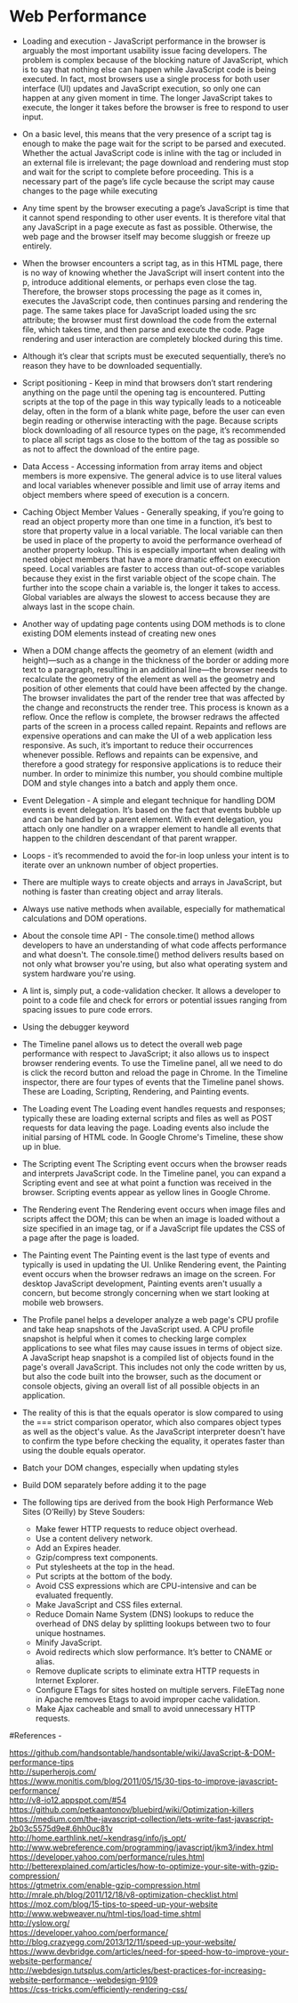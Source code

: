# Web Performance

- Loading and execution - JavaScript performance in the browser is arguably the most important usability issue facing developers. The problem is complex because of the blocking nature of JavaScript, which is to say that nothing else can happen while JavaScript code is being executed. In fact, most browsers use a single process for both user interface (UI) updates and JavaScript execution, so only one can happen at any given moment in time. The longer JavaScript takes to execute, the longer it takes before the browser is free to respond to user input.

- On a basic level, this means that the very presence of a script tag is enough to make the page wait for the script to be parsed and executed. Whether the actual JavaScript code is inline with the tag or included in an external file is irrelevant; the page download and rendering must stop and wait for the script to complete before proceeding. This is a necessary part of the page’s life cycle because the script may cause changes to the page while executing

- Any time spent by the browser executing a page’s JavaScript is time that it cannot spend responding to other user events. It is therefore vital that any JavaScript in a page execute as fast as possible. Otherwise, the web page and the browser itself may become sluggish or freeze up entirely.

- When the browser encounters a script tag, as in this HTML page, there is no way of knowing whether the JavaScript will insert content into the p, introduce additional elements, or perhaps even close the tag. Therefore, the browser stops processing the page as it comes in, executes the JavaScript code, then continues parsing and rendering the page. The same takes place for JavaScript loaded using the src attribute; the browser must first download the code from the external file, which takes time, and then parse and execute the code. Page rendering and user interaction are completely blocked during this time.

- Although it’s clear that scripts must be executed sequentially, there’s no reason they have to be downloaded sequentially.

- Script positioning - Keep in mind that browsers don’t start rendering anything on the page until the opening <body> tag is encountered. Putting scripts at the top of the page in this way typically leads to a noticeable delay, often in the form of a blank white page, before the user can even begin reading or otherwise interacting with the page. Because scripts block downloading of all resource types on the page, it’s recommended to place all script tags as close to the bottom of the <body> tag as possible so as not to affect the download of the entire page.

- Data Access - Accessing information from array items and object members is more expensive. The general advice is to use literal values and local variables whenever possible and limit use of array items and object members where speed of execution is a concern.

- Caching Object Member Values - Generally speaking, if you’re going to read an object property more than one time in a function, it’s best to store that property value in a local variable. The local variable can then be used in place of the property to avoid the performance overhead of another property lookup. This is especially important when dealing with nested object members that have a more dramatic effect on execution speed. Local variables are faster to access than out-of-scope variables because they exist in the first variable object of the scope chain. The further into the scope chain a variable is, the longer it takes to access. Global variables are always the slowest to access because they are always last in the scope chain.

- Another way of updating page contents using DOM methods is to clone existing DOM elements instead of creating new ones

- When a DOM change affects the geometry of an element (width and height)—such as a change in the thickness of the border or adding more text to a paragraph, resulting in an additional line—the browser needs to recalculate the geometry of the element as well as the geometry and position of other elements that could have been affected by the change. The browser invalidates the part of the render tree that was affected by the change and reconstructs the render tree. This process is known as a reflow. Once the reflow is complete, the browser redraws the affected parts of the screen in a process called repaint. Repaints and reflows are expensive operations and can make the UI of a web application less responsive. As such, it’s important to reduce their occurrences whenever possible. Reflows and repaints can be expensive, and therefore a good strategy for responsive applications is to reduce their number. In order to minimize this number, you should combine multiple DOM and style changes into a batch and apply them once.

- Event Delegation - A simple and elegant technique for handling DOM events is event delegation. It’s based on the fact that events bubble up and can be handled by a parent element. With event delegation, you attach only one handler on a wrapper element to handle all events that happen to the children descendant of that parent wrapper.

- Loops - it’s recommended to avoid the for-in loop unless your intent is to iterate over an unknown number of object properties.

- There are multiple ways to create objects and arrays in JavaScript, but nothing is faster than creating object and array literals.

- Always use native methods when available, especially for mathematical calculations and DOM operations.

- About the console time API - The console.time() method allows developers to have an understanding of what code affects performance and what doesn't. The console.time() method delivers results based on not only what browser you're using, but also what operating system and system hardware you're using.

- A lint is, simply put, a code-validation checker. It allows a developer to point to a code file and check for errors or potential issues ranging from spacing issues to pure code errors.


- Using the debugger keyword


- The Timeline panel allows us to detect the overall web page performance with respect to JavaScript; it also allows us to inspect browser rendering events. To use the Timeline panel, all we need to do is click the record button and reload the page in Chrome. In the Timeline inspector, there are four types of events that the Timeline panel shows. These are Loading, Scripting, Rendering, and Painting events.

- The Loading event
The Loading event handles requests and responses; typically these are loading external scripts and files as well as POST requests for data leaving the page. Loading events also include the initial parsing of HTML code. In Google Chrome's Timeline, these show up in blue.

- The Scripting event
The Scripting event occurs when the browser reads and interprets JavaScript code. In the Timeline panel, you can expand a Scripting event and see at what point a function was received in the browser. Scripting events appear as yellow lines in Google Chrome.

- The Rendering event
The Rendering event occurs when image files and scripts affect the DOM; this can be when an image is loaded without a size specified in an image tag, or if a JavaScript file updates the CSS of a page after the page is loaded.

- The Painting event
The Painting event is the last type of events and typically is used in updating the UI. Unlike Rendering event, the Painting event occurs when the browser redraws an image on the screen. For desktop JavaScript development, Painting events aren't usually a concern, but become strongly concerning when we start looking at mobile web browsers.

- The Profile panel helps a developer analyze a web page's CPU profile and take heap snapshots of the JavaScript used. A CPU profile snapshot is helpful when it comes to checking large complex applications to see what files may cause issues in terms of object size.
A JavaScript heap snapshot is a compiled list of objects found in the page's overall JavaScript. This includes not only the code written by us, but also the code built into the browser, such as the document or console objects, giving an overall list of all possible objects in an application.

- The reality of this is that the equals operator is slow compared to using the === strict comparison operator, which also compares object types as well as the object's value. As the JavaScript interpreter doesn't have to confirm the type before checking the equality, it operates faster than using the double equals operator.


- Batch your DOM changes, especially when updating styles


- Build DOM separately before adding it to the page

- The following tips are derived from the book High Performance Web Sites (O’Reilly) by Steve Souders:
  - Make fewer HTTP requests to reduce object overhead.
  - Use a content delivery network.
  - Add an Expires header.
  - Gzip/compress text components.
  - Put stylesheets at the top in the head.
  - Put scripts at the bottom of the body.
  - Avoid CSS expressions which are CPU-intensive and can be evaluated frequently.
  - Make JavaScript and CSS files external.
  - Reduce Domain Name System (DNS) lookups to reduce the overhead of DNS delay by splitting lookups between two to four unique hostnames.
  - Minify JavaScript.
  - Avoid redirects which slow performance. It’s better to CNAME or alias.
  - Remove duplicate scripts to eliminate extra HTTP requests in Internet Explorer.
  - Configure ETags for sites hosted on multiple servers. FileETag none in Apache removes Etags to avoid improper cache validation.
  - Make Ajax cacheable and small to avoid unnecessary HTTP requests.

#References - 

https://github.com/handsontable/handsontable/wiki/JavaScript-&-DOM-performance-tips <br/>
http://superherojs.com/ <br/>
https://www.monitis.com/blog/2011/05/15/30-tips-to-improve-javascript-performance/ <br/>
http://v8-io12.appspot.com/#54 <br/> 
https://github.com/petkaantonov/bluebird/wiki/Optimization-killers <br/>
https://medium.com/the-javascript-collection/lets-write-fast-javascript-2b03c5575d9e#.6hh0uc81v <br/>
http://home.earthlink.net/~kendrasg/info/js_opt/ <br/>
http://www.webreference.com/programming/javascript/jkm3/index.html <br/>
https://developer.yahoo.com/performance/rules.html <br/>
http://betterexplained.com/articles/how-to-optimize-your-site-with-gzip-compression/ <br/>
https://gtmetrix.com/enable-gzip-compression.html <br/>
http://mrale.ph/blog/2011/12/18/v8-optimization-checklist.html <br/>
https://moz.com/blog/15-tips-to-speed-up-your-website <br/>
http://www.webweaver.nu/html-tips/load-time.shtml <br/>
http://yslow.org/ <br/>
https://developer.yahoo.com/performance/ <br/>
http://blog.crazyegg.com/2013/12/11/speed-up-your-website/ <br/>
https://www.devbridge.com/articles/need-for-speed-how-to-improve-your-website-performance/ <br/>
http://webdesign.tutsplus.com/articles/best-practices-for-increasing-website-performance--webdesign-9109 <br/>
https://css-tricks.com/efficiently-rendering-css/
